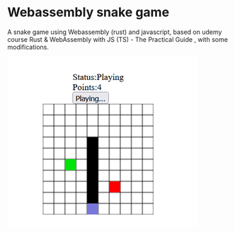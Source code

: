 
# Webassembly snake game

A snake game using Webassembly (rust) and javascript, based on udemy course Rust & WebAssembly with JS (TS) - The Practical Guide , with some modifications.


![Alt text](snake.png)
